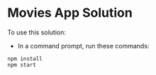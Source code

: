 # Movies App Solution

To use this solution:

- In a command prompt, run these commands:

```
npm install
npm start
```


